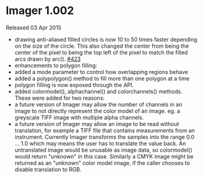 # Imager 1.002

Released 03 Apr 2015

- drawing anti-aliased filled circles is now 10 to 50 times faster depending on the size of the circle. This also changed the center from being the center of the pixel to being the top left of the pixel to match the filled arcs drawn by arc(). [#423](https://github.com/tonycoz/imager/issues/423) 
- enhancements to polygon filling: 
- added a mode parameter to control how overlapping regions behave 
- added a polypolygon() method to fill more than one polygon at a time 
- polygon filling is now exposed through the API. 
- added colormodel(), alphachannel() and colorchannels() methods. These were added for two reasons: 
- a future version of Imager may allow the number of channels in an image to not directly represent the color model of an image. eg. a greyscale TIFF image with multiple alpha channels. 
- a future version of Imager may allow an image to be read without translation, for example a TIFF file that contains measurements from an instrument. Currently Imager transforms the samples into the range 0.0 ... 1.0 which may means the user has to translate the value back. An untranslated image would be unusable as image data, so colormodel() would return "unknown" in this case. Similarly a CMYK image might be returned as an "unknown" color model image, if the caller chooses to disable translation to RGB.